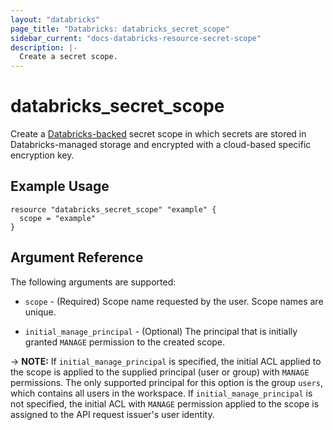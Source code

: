 ```yaml
---
layout: "databricks"
page_title: "Databricks: databricks_secret_scope"
sidebar_current: "docs-databricks-resource-secret-scope"
description: |-
  Create a secret scope.
---
```


# databricks_secret_scope

Create a [Databricks-backed](https://docs.databricks.com/dev-tools/api/latest/secrets.html#secretscopebackendtype) secret scope in which secrets are stored in Databricks-managed storage and encrypted with a cloud-based specific encryption key.

## Example Usage

```hcl
resource "databricks_secret_scope" "example" {
  scope = "example"
}
```

## Argument Reference

The following arguments are supported:

* `scope` - (Required) Scope name requested by the user. Scope names are unique.

* `initial_manage_principal` - (Optional) The principal that is initially granted `MANAGE` permission to the created scope.

-> **NOTE:** If `initial_manage_principal` is specified, the initial ACL applied to the scope is applied to the supplied principal (user or group) with `MANAGE` permissions. The only supported principal for this option is the group `users`, which contains all users in the workspace. If `initial_manage_principal` is not specified, the initial ACL with `MANAGE` permission applied to the scope is assigned to the API request issuer's user identity.

